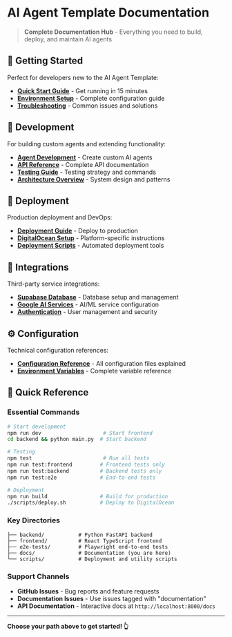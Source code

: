# AI Agent Template Documentation

> **Complete Documentation Hub** - Everything you need to build, deploy, and maintain AI agents

## 🚀 Getting Started

Perfect for developers new to the AI Agent Template:

- **[Quick Start Guide](getting-started/quick-start.md)** - Get running in 15 minutes
- **[Environment Setup](getting-started/environment-setup.md)** - Complete configuration guide
- **[Troubleshooting](getting-started/troubleshooting.md)** - Common issues and solutions

## 🔧 Development

For building custom agents and extending functionality:

- **[Agent Development](development/agent-development.md)** - Create custom AI agents
- **[API Reference](development/api-reference.md)** - Complete API documentation
- **[Testing Guide](development/testing.md)** - Testing strategy and commands
- **[Architecture Overview](development/architecture.md)** - System design and patterns

## 🚀 Deployment

Production deployment and DevOps:

- **[Deployment Guide](deployment/deployment-guide.md)** - Deploy to production
- **[DigitalOcean Setup](deployment/digitalocean.md)** - Platform-specific instructions
- **[Deployment Scripts](deployment/deployment-scripts.md)** - Automated deployment tools

## 🔌 Integrations

Third-party service integrations:

- **[Supabase Database](integrations/supabase.md)** - Database setup and management
- **[Google AI Services](integrations/google-ai.md)** - AI/ML service configuration
- **[Authentication](integrations/authentication.md)** - User management and security

## ⚙️ Configuration

Technical configuration references:

- **[Configuration Reference](configuration/README.md)** - All configuration files explained
- **[Environment Variables](configuration/environment-variables.md)** - Complete variable reference

## 📖 Quick Reference

### Essential Commands
```bash
# Start development
npm run dev                    # Start frontend
cd backend && python main.py  # Start backend

# Testing
npm test                       # Run all tests
npm run test:frontend         # Frontend tests only
npm run test:backend          # Backend tests only
npm run test:e2e              # End-to-end tests

# Deployment
npm run build                 # Build for production
./scripts/deploy.sh           # Deploy to DigitalOcean
```

### Key Directories
```
├── backend/           # Python FastAPI backend
├── frontend/          # React TypeScript frontend
├── e2e-tests/         # Playwright end-to-end tests
├── docs/              # Documentation (you are here)
└── scripts/           # Deployment and utility scripts
```

### Support Channels

- **GitHub Issues** - Bug reports and feature requests
- **Documentation Issues** - Use issues tagged with "documentation"
- **API Documentation** - Interactive docs at `http://localhost:8000/docs`

---

**Choose your path above to get started! 👆** 